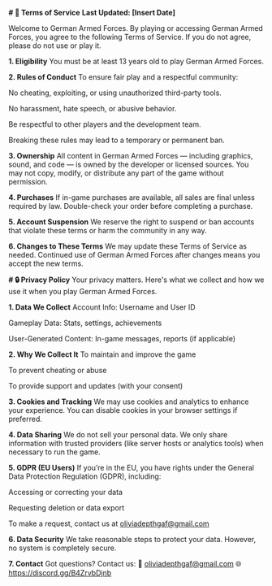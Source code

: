 **# 📜 Terms of Service**
**Last Updated: [Insert Date]**

Welcome to German Armed Forces. By playing or accessing German Armed Forces, you agree to the following Terms of Service. If you do not agree, please do not use or play it.

**1. Eligibility**
You must be at least 13 years old to play German Armed Forces.

**2. Rules of Conduct**
To ensure fair play and a respectful community:

No cheating, exploiting, or using unauthorized third-party tools.

No harassment, hate speech, or abusive behavior.

Be respectful to other players and the development team.

Breaking these rules may lead to a temporary or permanent ban.

**3. Ownership**
All content in German Armed Forces — including graphics, sound, and code — is owned by the developer or licensed sources. You may not copy, modify, or distribute any part of the game without permission.

**4. Purchases**
If in-game purchases are available, all sales are final unless required by law. Double-check your order before completing a purchase.

**5. Account Suspension**
We reserve the right to suspend or ban accounts that violate these terms or harm the community in any way.

**6. Changes to These Terms**
We may update these Terms of Service as needed. Continued use of German Armed Forces after changes means you accept the new terms.

**# 🔒 Privacy Policy**
Your privacy matters. Here's what we collect and how we use it when you play German Armed Forces.

**1. Data We Collect**
Account Info: Username and User ID

Gameplay Data: Stats, settings, achievements

User-Generated Content: In-game messages, reports (if applicable)

**2. Why We Collect It**
To maintain and improve the game

To prevent cheating or abuse

To provide support and updates (with your consent)

**3. Cookies and Tracking**
We may use cookies and analytics to enhance your experience. You can disable cookies in your browser settings if preferred.

**4. Data Sharing**
We do not sell your personal data. We only share information with trusted providers (like server hosts or analytics tools) when necessary to run the game.

**5. GDPR (EU Users)**
If you’re in the EU, you have rights under the General Data Protection Regulation (GDPR), including:

Accessing or correcting your data

Requesting deletion or data export

To make a request, contact us at oliviadepthgaf@gmail.com

**6. Data Security**
We take reasonable steps to protect your data. However, no system is completely secure.

**7. Contact**
Got questions? Contact us:
📧 oliviadepthgaf@gmail.com
🌐 https://discord.gg/B4ZrvbDjnb
